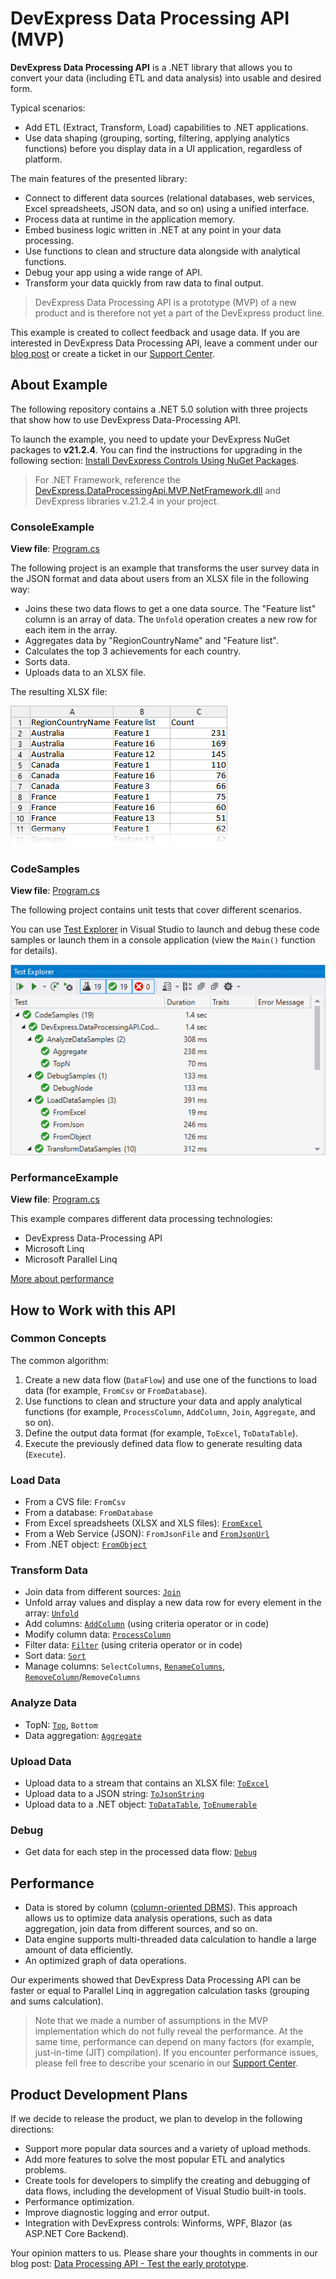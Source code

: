 # DevExpress Data Processing API (MVP)

**DevExpress Data Processing API** is a .NET library that allows you to convert your data (including ETL and data analysis) into usable and desired form.

Typical scenarios:

- Add ETL (Extract, Transform, Load) capabilities to .NET applications.
- Use data shaping (grouping, sorting, filtering, applying analytics functions) before you display data in a UI application, regardless of platform.

The main features of the presented library:

- Connect to different data sources (relational databases, web services, Excel spreadsheets, JSON data, and so on) using a unified interface.
- Process data at runtime in the application memory.
- Embed business logic written in .NET at any point in your data processing.
- Use functions to clean and structure data alongside with analytical functions.
- Debug your app using a wide range of API.
- Transform your data quickly from raw data to final output.

> DevExpress Data Processing API is a prototype (MVP) of a new product and is therefore not yet a part of the DevExpress product line.

This example is created to collect feedback and usage data. If you are interested in DevExpress Data Processing API, leave a comment under our [blog post](https://community.devexpress.com/blogs/analytics/archive/2021/12/16/data-processing-api-test-the-early-prototype.aspx) or create a ticket in our [Support Center](https://supportcenter.devexpress.com/ticket/list).

## About Example

The following repository contains a .NET 5.0 solution with three projects that show how to use DevExpress Data-Processing API.

To launch the example, you need to update your DevExpress NuGet packages to **v21.2.4**. You can find the instructions for upgrading in the following section: [Install DevExpress Controls Using NuGet Packages](https://docs.devexpress.com/GeneralInformation/115912/installation/install-devexpress-controls-using-nuget-packages).

> For .NET Framework, reference the [DevExpress.DataProcessingApi.MVP.NetFramework.dll](dll) and DevExpress libraries v.21.2.4 in your project.


### ConsoleExample

**View file**: [Program.cs](./ConsoleExample/Program.cs)

The following project is an example that transforms the user survey data in the JSON format and data about users from an XLSX file in the following way:
- Joins these two data flows to get a one data source. The "Feature list" column is an array of data. The `Unfold` operation creates a new row for each item in the array.
- Aggregates data by "RegionCountryName" and "Feature list".
- Calculates the top 3 achievements for each country.
- Sorts data.
- Uploads data to an XLSX file.

The resulting XLSX file:

![survey-result](./Images/survey-result.png)

### CodeSamples

**View file**: [Program.cs](./CodeSamples/Program.cs)

The following project contains unit tests that cover different scenarios.

You can use [Test Explorer](https://docs.microsoft.com/en-us/visualstudio/test/run-unit-tests-with-test-explorer) in Visual Studio to launch and debug these code samples or launch them in a console application (view the `Main()` function for details).

![test-explorer](./Images/test-explorer.png)

### PerformanceExample

**View file**: [Program.cs](./PerformanceExample/Program.cs)

This example compares different data processing technologies:

- DevExpress Data-Processing API
- Microsoft Linq
- Microsoft Parallel Linq

[More about performance](#performance)

## How to Work with this API

### Common Concepts

The common algorithm: 

1. Create a new data flow (`DataFlow`) and use one of the functions to load data (for example, `FromCsv` or `FromDatabase`).
1. Use functions to clean and structure your data and apply analytical functions (for example, `ProcessColumn`, `AddColumn`, `Join`, `Aggregate`, and so on).
1. Define the output data format (for example, `ToExcel`, `ToDataTable`).
1. Execute the previously defined data flow to generate resulting data (`Execute`).

### Load Data

- From a CVS file: `FromCsv`
- From a database: `FromDatabase`
- From Excel spreadsheets (XLSX and XLS files): [`FromExcel`](https://github.com/DevExpress/dataprocessingapi-mvp-example/blob/main/CodeSamples/Program.cs#L49-L57)
- From a Web Service (JSON): `FromJsonFile` and [`FromJsonUrl`](https://github.com/DevExpress/dataprocessingapi-mvp-example/blob/main/CodeSamples/Program.cs#L69-L80)
- From .NET object: [`FromObject`](https://github.com/DevExpress/dataprocessingapi-mvp-example/blob/main/CodeSamples/Program.cs#L59-L67)

### Transform Data

- Join data from different sources: [`Join`](https://github.com/DevExpress/dataprocessingapi-mvp-example/blob/main/CodeSamples/Program.cs#L83-L97)
- Unfold array values and display a new data row for every element in the array: [`Unfold`](https://github.com/DevExpress/dataprocessingapi-mvp-example/blob/main/ConsoleExample/Program.cs#L28)
- Add columns: [`AddColumn`](https://github.com/DevExpress/dataprocessingapi-mvp-example/blob/main/CodeSamples/Program.cs#L148-L158) (using criteria operator or in code)
- Modify column data: [`ProcessColumn`](https://github.com/DevExpress/dataprocessingapi-mvp-example/blob/main/CodeSamples/Program.cs#L186-L197)
- Filter data: [`Filter`](https://github.com/DevExpress/dataprocessingapi-mvp-example/blob/main/CodeSamples/Program.cs#L111-L121) (using criteria operator or in code)
- Sort data: [`Sort`](https://github.com/DevExpress/dataprocessingapi-mvp-example/blob/main/CodeSamples/Program.cs#L199-L211)
- Manage columns: `SelectColumns`, [`RenameColumns`](https://github.com/DevExpress/dataprocessingapi-mvp-example/blob/main/CodeSamples/Program.cs#L160-L172), [`RemoveColumn`](https://github.com/DevExpress/dataprocessingapi-mvp-example/blob/main/CodeSamples/Program.cs#L174-L183)/`RemoveColumns`

### Analyze Data

- TopN: [`Top`](https://github.com/DevExpress/dataprocessingapi-mvp-example/blob/main/CodeSamples/Program.cs#L236-L245), `Bottom`
- Data aggregation: [`Aggregate`](https://github.com/DevExpress/dataprocessingapi-mvp-example/blob/main/CodeSamples/Program.cs#L216-L233)

### Upload Data

- Upload data to a stream that contains an XLSX file: [`ToExcel`](https://github.com/DevExpress/dataprocessingapi-mvp-example/blob/main/CodeSamples/Program.cs#L250-L258)
- Upload data to a JSON string: [`ToJsonString`](https://github.com/DevExpress/dataprocessingapi-mvp-example/blob/main/CodeSamples/Program.cs#L260-L267)
- Upload data to a .NET object: [`ToDataTable`](https://github.com/DevExpress/dataprocessingapi-mvp-example/blob/main/CodeSamples/Program.cs#L52), [`ToEnumerable`](https://github.com/DevExpress/dataprocessingapi-mvp-example/blob/main/CodeSamples/Program.cs#L277-L285)

### Debug

- Get data for each step in the processed data flow: [`Debug`](https://github.com/DevExpress/dataprocessingapi-mvp-example/blob/main/CodeSamples/Program.cs#L289-L301)

## Performance

- Data is stored by column ([column-oriented DBMS](https://en.wikipedia.org/wiki/Column-oriented_DBMS)). This approach allows us to optimize data analysis operations, such as data aggregation, join data from different sources, and so on.
- Data engine supports multi-threaded data calculation to handle a large amount of data efficiently.
- An optimized graph of data operations.

Our experiments showed that DevExpress Data Processing API can be faster or equal to Parallel Linq in aggregation calculation tasks (grouping and sums calculation).

> Note that we made a number of assumptions in the MVP implementation which do not fully reveal the performance. At the same time, performance can depend on many factors (for example, just-in-time (JIT) compilation). If you encounter performance issues, please fell free to describe your scenario in our [Support Center](https://supportcenter.devexpress.com/ticket/list).

## Product Development Plans
If we decide to release the product, we plan to develop in the following directions:

- Support more popular data sources and a variety of upload methods.
- Add more features to solve the most popular ETL and analytics problems.
- Create tools for developers to simplify the creating and debugging of data flows, including the development of Visual Studio built-in tools.
- Performance optimization.
- Improve diagnostic logging and error output.
- Integration with DevExpress controls: Winforms, WPF, Blazor (as ASP.NET Core Backend).

Your opinion matters to us. Please share your thoughts in comments in our blog post: [Data Processing API - Test the early prototype](https://community.devexpress.com/blogs/analytics/archive/2021/12/16/data-processing-api-test-the-early-prototype.aspx).
